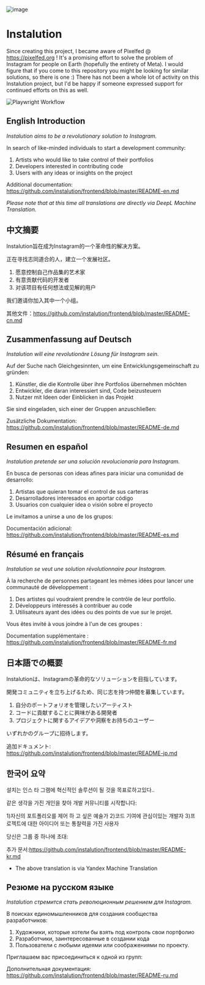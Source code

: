 ![image](https://user-images.githubusercontent.com/595446/177451446-55fcc030-04ec-4ed7-9a69-d5ccfc0b53d8.png)

# Instalution

Since creating this project, I became aware of Pixelfed @ https://pixelfed.org ! It's a promising effort to solve the problem of Instagram for people on Earth (hopefully the entirety of Meta). I would figure that if you come to this repository you might be looking for similar solutions, so there is one :) There has not been a whole lot of activity on this Instalution project, but I'd be happy if someone expressed support for continued efforts on this as well.

![Playwright Workflow](https://github.com/instalution/frontend/actions/workflows/playwright.yml/badge.svg)

## English Introduction

_Instalution aims to be a revolutionary solution to Instagram._

In search of like-minded individuals to start a development community:

1) Artists who would like to take control of their portfolios
2) Developers interested in contributing code
3) Users with any ideas or insights on the project

Additional documentation: https://github.com/instalution/frontend/blob/master/README-en.md

*Please note that at this time all translations are directly via DeepL Machine Translation.*

## 中文摘要

Instalution旨在成为Instagram的一个革命性的解决方案。

正在寻找志同道合的人，建立一个发展社区。

1) 愿意控制自己作品集的艺术家
2) 有意贡献代码的开发者
3) 对该项目有任何想法或见解的用户

我们邀请你加入其中一个小组。

其他文件：https://github.com/instalution/frontend/blob/master/README-cn.md

## Zusammenfassung auf Deutsch

_Instalution will eine revolutionäre Lösung für Instagram sein._

Auf der Suche nach Gleichgesinnten, um eine Entwicklungsgemeinschaft zu gründen:

1) Künstler, die die Kontrolle über ihre Portfolios übernehmen möchten
2) Entwickler, die daran interessiert sind, Code beizusteuern
3) Nutzer mit Ideen oder Einblicken in das Projekt

Sie sind eingeladen, sich einer der Gruppen anzuschließen:

Zusätzliche Dokumentation: https://github.com/instalution/frontend/blob/master/README-de.md

## Resumen en español

_Instalution pretende ser una solución revolucionaria para Instagram._

En busca de personas con ideas afines para iniciar una comunidad de desarrollo:

1) Artistas que quieran tomar el control de sus carteras
2) Desarrolladores interesados en aportar código
3) Usuarios con cualquier idea o visión sobre el proyecto

Le invitamos a unirse a uno de los grupos:

Documentación adicional: https://github.com/instalution/frontend/blob/master/README-es.md

## Résumé en français

_Instalution se veut une solution révolutionnaire pour Instagram._

À la recherche de personnes partageant les mêmes idées pour lancer une communauté de développement :

1) Des artistes qui voudraient prendre le contrôle de leur portfolio.
2) Développeurs intéressés à contribuer au code
3) Utilisateurs ayant des idées ou des points de vue sur le projet.

Vous êtes invité à vous joindre à l'un de ces groupes :

Documentation supplémentaire : https://github.com/instalution/frontend/blob/master/README-fr.md

## 日本語での概要

Instalutionは、Instagramの革命的なソリューションを目指しています。

開発コミュニティを立ち上げるため、同じ志を持つ仲間を募集しています。

1) 自分のポートフォリオを管理したいアーティスト
2) コードに貢献することに興味がある開発者
3) プロジェクトに関するアイデアや洞察をお持ちのユーザー

いずれかのグループに招待します。

追加ドキュメント: https://github.com/instalution/frontend/blob/master/README-jp.md

## 한국어 요약

설치는 인스 타 그램에 혁신적인 솔루션이 될 것을 목표로하고있다..

같은 생각을 가진 개인을 찾아 개발 커뮤니티를 시작합니다:

1)자신의 포트폴리오를 제어 하 고 싶은 예술가
2)코드 기여에 관심이있는 개발자
3)프로젝트에 대한 아이디어 또는 통찰력을 가진 사용자

당신은 그룹 중 하나에 초대:

추가 문서:https://github.com/instalution/frontend/blob/master/README-kr.md

* The above translation is via Yandex Machine Translation

## Резюме на русском языке

_Instalution стремится стать революционным решением для Instagram._

В поисках единомышленников для создания сообщества разработчиков:

1) Художники, которые хотели бы взять под контроль свои портфолио
2) Разработчики, заинтересованные в создании кода
3) Пользователи с любыми идеями или соображениями по проекту.

Приглашаем вас присоединиться к одной из групп:

Дополнительная документация: https://github.com/instalution/frontend/blob/master/README-ru.md
